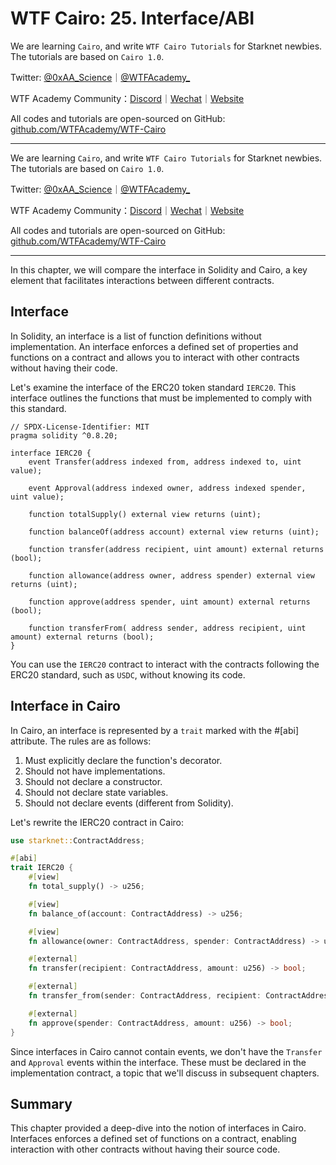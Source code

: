 # WTF Cairo: 25. Interface/ABI

We are learning `Cairo`, and write `WTF Cairo Tutorials` for Starknet newbies. The tutorials are based on `Cairo 1.0`.

Twitter: [@0xAA_Science](https://twitter.com/0xAA_Science)｜[@WTFAcademy_](https://twitter.com/WTFAcademy_)

WTF Academy Community：[Discord](https://discord.gg/5akcruXrsk)｜[Wechat](https://docs.google.com/forms/d/e/1FAIpQLSe4KGT8Sh6sJ7hedQRuIYirOoZK_85mizdw7vA1-YjodgJ-A/viewform?usp=sf_link)｜[Website](https://wtf.academy)

All codes and tutorials are open-sourced on GitHub: [github.com/WTFAcademy/WTF-Cairo](https://github.com/WTFAcademy/WTF-Cairo)

---


We are learning `Cairo`, and write `WTF Cairo Tutorials` for Starknet newbies. The tutorials are based on `Cairo 1.0`.

Twitter: [@0xAA_Science](https://twitter.com/0xAA_Science)｜[@WTFAcademy_](https://twitter.com/WTFAcademy_)

WTF Academy Community：[Discord](https://discord.gg/5akcruXrsk)｜[Wechat](https://docs.google.com/forms/d/e/1FAIpQLSe4KGT8Sh6sJ7hedQRuIYirOoZK_85mizdw7vA1-YjodgJ-A/viewform?usp=sf_link)｜[Website](https://wtf.academy)

All codes and tutorials are open-sourced on GitHub: [github.com/WTFAcademy/WTF-Cairo](https://github.com/WTFAcademy/WTF-Cairo)

---

In this chapter, we will compare the interface in Solidity and Cairo, a key element that facilitates interactions between different contracts.

## Interface

In Solidity, an interface is a list of function definitions without implementation. An interface enforces a defined set of properties and functions on a contract and allows you to interact with other contracts without having their code.

Let's examine the interface of the ERC20 token standard `IERC20`. This interface outlines the functions that must be implemented to comply with this standard.

```solidity
// SPDX-License-Identifier: MIT
pragma solidity ^0.8.20;

interface IERC20 {
    event Transfer(address indexed from, address indexed to, uint value);

    event Approval(address indexed owner, address indexed spender, uint value);

    function totalSupply() external view returns (uint);

    function balanceOf(address account) external view returns (uint);

    function transfer(address recipient, uint amount) external returns (bool);

    function allowance(address owner, address spender) external view returns (uint);

    function approve(address spender, uint amount) external returns (bool);

    function transferFrom( address sender, address recipient, uint amount) external returns (bool);
}
```

You can use the `IERC20` contract to interact with the contracts following the ERC20 standard, such as `USDC`, without knowing its code.

## Interface in Cairo

In Cairo, an interface is represented by a `trait` marked with the #[abi] attribute. The rules are as follows:

1. Must explicitly declare the function's decorator.
2. Should not have implementations.
3. Should not declare a constructor.
4. Should not declare state variables.
5. Should not declare events (different from Solidity).

Let's rewrite the IERC20 contract in Cairo:

```rust
use starknet::ContractAddress;

#[abi]
trait IERC20 {
    #[view]
    fn total_supply() -> u256;

    #[view]
    fn balance_of(account: ContractAddress) -> u256;

    #[view]
    fn allowance(owner: ContractAddress, spender: ContractAddress) -> u256;

    #[external]
    fn transfer(recipient: ContractAddress, amount: u256) -> bool;

    #[external]
    fn transfer_from(sender: ContractAddress, recipient: ContractAddress, amount: u256) -> bool;

    #[external]
    fn approve(spender: ContractAddress, amount: u256) -> bool;
}
```

Since interfaces in Cairo cannot contain events, we don't have the `Transfer` and `Approval` events within the interface. These must be declared in the implementation contract, a topic that we'll discuss in subsequent chapters.

## Summary

This chapter provided a deep-dive into the notion of interfaces in Cairo. Interfaces enforces a defined set of functions on a contract, enabling interaction with other contracts without having their source code.

